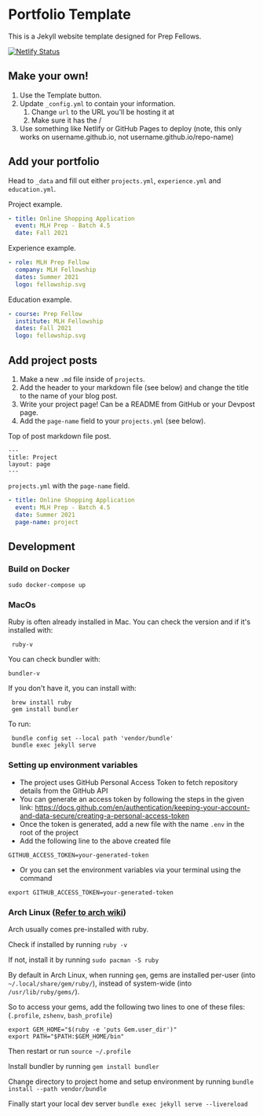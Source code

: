 # Portfolio Template

This is a Jekyll website template designed for Prep Fellows.

[![Netlify Status](https://api.netlify.com/api/v1/badges/fbe1b783-4a3d-4f50-be1f-35af11484329/deploy-status)](https://app.netlify.com/sites/prep-pod-4-1-2/deploys)


## Make your own!

1. Use the Template button.
2. Update `_config.yml` to contain your information.
    1. Change `url` to the URL you'll be hosting it at
    2. Make sure it has the /
3. Use something like Netlify or GitHub Pages to deploy (note, this only works on username.github.io, not username.github.io/repo-name)

## Add your portfolio

Head to `_data` and fill out either `projects.yml`, `experience.yml` and `education.yml`.

Project example.
```yaml
- title: Online Shopping Application
  event: MLH Prep - Batch 4.5
  date: Fall 2021
```

Experience example.
```yaml
- role: MLH Prep Fellow
  company: MLH Fellowship
  dates: Summer 2021
  logo: fellowship.svg
```

Education example.
```yaml
- course: Prep Fellow
  institute: MLH Fellowship
  dates: Fall 2021
  logo: fellowship.svg
```
## Add project posts

1. Make a new `.md` file inside of `projects`.
2. Add the header to your markdown file (see below) and change the title to the name of your blog post.
3. Write your project page! Can be a README from GitHub or your Devpost page.
4. Add the `page-name` field to your `projects.yml` (see below).

Top of post markdown file post.
```
---
title: Project
layout: page
---
```

`projects.yml` with the `page-name` field.

```yaml
- title: Online Shopping Application
  event: MLH Prep - Batch 4.5
  date: Summer 2021
  page-name: project
```

## Development

### Build on Docker

```
sudo docker-compose up
```

### MacOs

Ruby is often already installed in Mac.
You can check the version and if it's installed with:
```
 ruby-v
```
You can check bundler with:
```
bundler-v
```
If you don't have it, you can install with:
```
 brew install ruby
 gem install bundler
```
To run:
```
 bundle config set --local path 'vendor/bundle'
 bundle exec jekyll serve
```

### Setting up environment variables
- The project uses GitHub Personal Access Token to fetch repository details from the GitHub API
- You can generate an access token by following the steps in the given link:
  https://docs.github.com/en/authentication/keeping-your-account-and-data-secure/creating-a-personal-access-token
- Once the token is generated, add a new file with the name `.env` in the root of the project
- Add the following line to the above created file

```
GITHUB_ACCESS_TOKEN=your-generated-token
```
- Or you can set the environment variables via your terminal using the command

```
export GITHUB_ACCESS_TOKEN=your-generated-token
```

### Arch Linux ([Refer to arch wiki](https://wiki.archlinux.org/title/ruby#Setup))

Arch usually comes pre-installed with ruby.

Check if installed by running `ruby -v`

If not, install it by running `sudo pacman -S ruby`

By default in Arch Linux, when running `gem`, gems are installed per-user (into `~/.local/share/gem/ruby/`), instead of system-wide (into `/usr/lib/ruby/gems/`).

So to access your gems, add the following two lines to one of these files: (`.profile`, `zshenv`, `bash_profile`)

```
export GEM_HOME="$(ruby -e 'puts Gem.user_dir')"
export PATH="$PATH:$GEM_HOME/bin"
```

Then restart or run `source ~/.profile`

Install bundler by running `gem install bundler`

Change directory to project home and setup environment by running `bundle install --path vendor/bundle`

Finally start your local dev server `bundle exec jekyll serve --livereload`